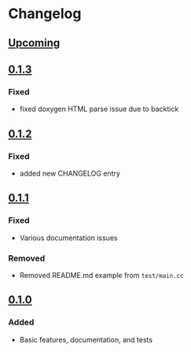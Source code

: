 # Changelog

## [Upcoming](https://github.com/jpcx/pputl/compare/0.1.3...devel)

## [0.1.3](https://github.com/jpcx/pputl/releases/tag/0.1.3)

### Fixed

- fixed doxygen HTML parse issue due to backtick

## [0.1.2](https://github.com/jpcx/pputl/releases/tag/0.1.2)

### Fixed

- added new CHANGELOG entry

## [0.1.1](https://github.com/jpcx/pputl/releases/tag/0.1.1)

### Fixed

- Various documentation issues

### Removed

- Removed README.md example from `test/main.cc`

## [0.1.0](https://github.com/jpcx/pputl/releases/tag/0.1.0)

### Added

- Basic features, documentation, and tests
